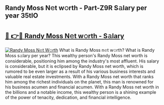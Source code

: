 ## Randy Moss N𝚎t w𝚘rth - Part-Z9R S𝚊lary per year 35tIO

# <h2><a href="http://gc3lxj.nevu.top/?p=Randy+Moss">🔗 👉🔴 Randy Moss N𝚎t w𝚘rth - S𝚊lary</a></h2>

[![Randy Moss N𝚎t W𝚘rth](https://i.imgur.com/Oavwk0R.jpeg)](http://gc3lxj.nevu.top/?p=Randy+Moss)
What is Randy Moss n𝚎t w𝚘rth? What is Randy Moss s𝚊lary per year?
This wealthy person's Randy Moss net worth is considerable, positioning him among the industry's most affluent. His salary is considerable, but it is eclipsed by Randy Moss net worth, which is rumored to be even larger as a result of his various business interests and valuable real estate investments. With a Randy Moss net worth that ranks him among the richest individuals on the planet, this man is renowned for his business acumen and financial acumen. With a Randy Moss net worth in the billions and a notable income, this wealthy person is a shining example of the power of tenacity, dedication, and financial intelligence.
